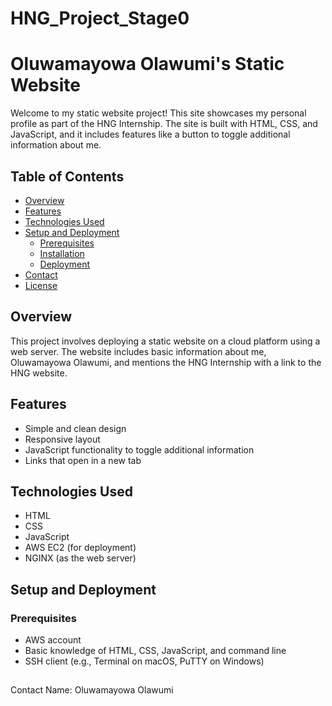 # HNG_Project_Stage0

# Oluwamayowa Olawumi's Static Website

Welcome to my static website project! This site showcases my personal profile as part of the HNG Internship. The site is built with HTML, CSS, and JavaScript, and it includes features like a button to toggle additional information about me.

## Table of Contents

- [Overview](#overview)
- [Features](#features)
- [Technologies Used](#technologies-used)
- [Setup and Deployment](#setup-and-deployment)
  - [Prerequisites](#prerequisites)
  - [Installation](#installation)
  - [Deployment](#deployment)
- [Contact](#contact)
- [License](#license)

## Overview

This project involves deploying a static website on a cloud platform using a web server. The website includes basic information about me, Oluwamayowa Olawumi, and mentions the HNG Internship with a link to the HNG website.

## Features

- Simple and clean design
- Responsive layout
- JavaScript functionality to toggle additional information
- Links that open in a new tab

## Technologies Used

- HTML
- CSS
- JavaScript
- AWS EC2 (for deployment)
- NGINX (as the web server)

## Setup and Deployment

### Prerequisites

- AWS account
- Basic knowledge of HTML, CSS, JavaScript, and command line
- SSH client (e.g., Terminal on macOS, PuTTY on Windows)

##
Contact
Name: Oluwamayowa Olawumi
